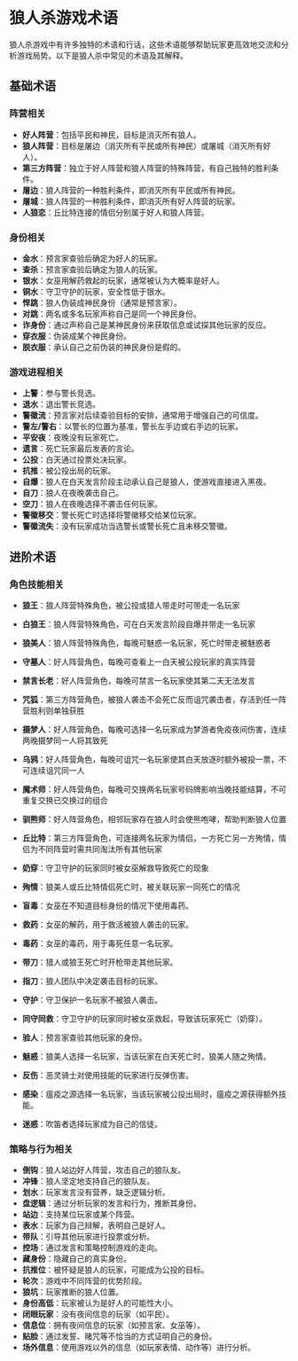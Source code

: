 # 狼人杀游戏术语

狼人杀游戏中有许多独特的术语和行话，这些术语能够帮助玩家更高效地交流和分析游戏局势。以下是狼人杀中常见的术语及其解释。

## 基础术语

### 阵营相关

- **好人阵营**：包括平民和神民，目标是消灭所有狼人。
- **狼人阵营**：目标是屠边（消灭所有平民或所有神民）或屠城（消灭所有好人）。
- **第三方阵营**：独立于好人阵营和狼人阵营的特殊阵营，有自己独特的胜利条件。
- **屠边**：狼人阵营的一种胜利条件，即消灭所有平民或所有神民。
- **屠城**：狼人阵营的一种胜利条件，即消灭所有好人阵营的玩家。
- **人狼恋**：丘比特连接的情侣分别属于好人和狼人阵营。

### 身份相关

- **金水**：预言家查验后确定为好人的玩家。
- **查杀**：预言家查验后确定为狼人的玩家。
- **银水**：女巫用解药救起的玩家，通常被认为大概率是好人。
- **铜水**：守卫守护的玩家，安全性低于银水。
- **悍跳**：狼人伪装成神民身份（通常是预言家）。
- **对跳**：两名或多名玩家声称自己是同一个神民身份。
- **诈身份**：通过声称自己是某神民身份来获取信息或试探其他玩家的反应。
- **穿衣服**：伪装成某个神民身份。
- **脱衣服**：承认自己之前伪装的神民身份是假的。

### 游戏进程相关

- **上警**：参与警长竞选。
- **退水**：退出警长竞选。
- **警徽流**：预言家对后续查验目标的安排，通常用于增强自己的可信度。
- **警左/警右**：以警长的位置为基准，警长左手边或右手边的玩家。
- **平安夜**：夜晚没有玩家死亡。
- **遗言**：死亡玩家最后发表的言论。
- **公投**：白天通过投票处决玩家。
- **抗推**：被公投出局的玩家。
- **自爆**：狼人在白天发言阶段主动承认自己是狼人，使游戏直接进入黑夜。
- **自刀**：狼人在夜晚袭击自己。
- **空刀**：狼人在夜晚选择不袭击任何玩家。
- **警徽移交**：警长死亡时选择将警徽移交给某位玩家。
- **警徽流失**：没有玩家成功当选警长或警长死亡且未移交警徽。

## 进阶术语

### 角色技能相关

- **狼王**：狼人阵营特殊角色，被公投或猎人带走时可带走一名玩家
- **白狼王**：狼人阵营特殊角色，可在白天发言阶段自爆并带走一名玩家
- **狼美人**：狼人阵营特殊角色，每晚可魅惑一名玩家，死亡时带走被魅惑者
- **守墓人**：好人阵营角色，每晚可查看上一白天被公投玩家的真实阵营
- **禁言长老**：好人阵营角色，每晚可禁言一名玩家使其第二天无法发言
- **咒狐**：第三方阵营角色，被狼人袭击不会死亡反而诅咒袭击者，存活到任一阵营胜利则单独获胜
- **摄梦人**：好人阵营角色，每晚可选择一名玩家成为梦游者免疫夜间伤害，连续两晚摄梦同一人将其致死
- **乌鸦**：好人阵营角色，每晚可诅咒一名玩家使其白天放逐时额外被投一票，不可连续诅咒同一人
- **魔术师**：好人阵营角色，每晚可交换两名玩家号码牌影响当晚技能结算，不可重复交换已交换过的组合
- **驯熊师**：好人阵营角色，相邻玩家存在狼人时会使熊咆哮，帮助判断狼人位置
- **丘比特**：第三方阵营角色，可连接两名玩家为情侣，一方死亡另一方殉情，情侣为不同阵营时需共同淘汰所有其他玩家
- **奶穿**：守卫守护的玩家同时被女巫解救导致死亡的现象
- **殉情**：狼美人或丘比特情侣死亡时，被关联玩家一同死亡的情况

- **盲毒**：女巫在不知道目标身份的情况下使用毒药。
- **救药**：女巫的解药，用于救活被狼人袭击的玩家。
- **毒药**：女巫的毒药，用于毒死任意一名玩家。
- **带刀**：猎人或狼王死亡时开枪带走其他玩家。
- **指刀**：狼人团队中决定袭击目标的玩家。
- **守护**：守卫保护一名玩家不被狼人袭击。
- **同守同救**：守卫守护的玩家同时被女巫救起，导致该玩家死亡（奶穿）。
- **验人**：预言家查验其他玩家的身份。
- **魅惑**：狼美人选择一名玩家，当该玩家在白天死亡时，狼美人随之殉情。
- **反伤**：恶灵骑士对使用技能的玩家进行反弹伤害。
- **感染**：瘟疫之源选择一名玩家，当该玩家被公投出局时，瘟疫之源获得额外技能。
- **迷惑**：吹笛者选择玩家成为自己的信徒。

### 策略与行为相关

- **倒钩**：狼人站边好人阵营，攻击自己的狼队友。
- **冲锋**：狼人坚定地支持自己的狼队友。
- **划水**：玩家发言没有营养，缺乏逻辑分析。
- **盘逻辑**：通过分析玩家的发言和行为，推断其身份。
- **站边**：支持某位玩家或某个阵营。
- **表水**：玩家为自己辩解，表明自己是好人。
- **带队**：引导其他玩家进行投票或分析。
- **控场**：通过发言和策略控制游戏的走向。
- **藏身份**：隐藏自己的真实身份。
- **抗推位**：被怀疑是狼人的玩家，可能成为公投的目标。
- **轮次**：游戏中不同阵营的优势阶段。
- **狼坑**：玩家推断的狼人位置。
- **身份高低**：玩家被认为是好人的可能性大小。
- **闭眼玩家**：没有夜间信息的玩家（如平民）。
- **信息位**：拥有夜间信息的玩家（如预言家、女巫等）。
- **贴脸**：通过发誓、赌咒等不恰当的方式证明自己的身份。
- **场外信息**：使用游戏以外的信息（如玩家表情、动作等）进行分析。